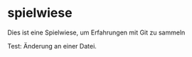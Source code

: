 # spielwiese
Dies ist eine Spielwiese, um Erfahrungen mit Git zu sammeln

Test: Änderung an einer Datei.
